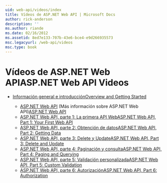 ```yaml
---
uid: web-api/videos/index
title: Vídeos de ASP.NET Web API | Microsoft Docs
author: rick-anderson
description: ''
ms.author: riande
ms.date: 02/16/2012
ms.assetid: 8ed7e133-707b-43e6-bce4-e9d266935573
msc.legacyurl: /web-api/videos
msc.type: book
---
```

<a name="aspnet-web-api-videos"></a><span data-ttu-id="6bf48-102">Vídeos de ASP.NET Web API</span><span class="sxs-lookup"><span data-stu-id="6bf48-102">ASP.NET Web API Videos</span></span>
====================
- [<span data-ttu-id="6bf48-103">Información general e introducción</span><span class="sxs-lookup"><span data-stu-id="6bf48-103">Overview and Getting Started</span></span>](getting-started/index.md)

    - <span data-ttu-id="6bf48-104">[ASP.NET Web API](getting-started/aspnet-web-api.md) (Más información sobre ASP.NET Web API)</span><span class="sxs-lookup"><span data-stu-id="6bf48-104">[ASP.NET Web API](getting-started/aspnet-web-api.md)</span></span>
    - [<span data-ttu-id="6bf48-105">ASP.NET Web API, parte 1: La primera API Web</span><span class="sxs-lookup"><span data-stu-id="6bf48-105">ASP.NET Web API, Part 1: Your First Web API</span></span>](getting-started/your-first-web-api.md)
    - [<span data-ttu-id="6bf48-106">ASP.NET Web API, parte 2: Obtención de datos</span><span class="sxs-lookup"><span data-stu-id="6bf48-106">ASP.NET Web API, Part 2: Getting Data</span></span>](getting-started/getting-data.md)
    - [<span data-ttu-id="6bf48-107">ASP.NET Web API, parte 3: Delete y Update</span><span class="sxs-lookup"><span data-stu-id="6bf48-107">ASP.NET Web API, Part 3: Delete and Update</span></span>](getting-started/delete-and-update.md)
    - [<span data-ttu-id="6bf48-108">ASP.NET Web API, parte 4: Paginación y consulta</span><span class="sxs-lookup"><span data-stu-id="6bf48-108">ASP.NET Web API, Part 4: Paging and Querying</span></span>](getting-started/paging-and-querying.md)
    - [<span data-ttu-id="6bf48-109">ASP.NET Web API, parte 5: Validación personalizada</span><span class="sxs-lookup"><span data-stu-id="6bf48-109">ASP.NET Web API, Part 5: Custom Validation</span></span>](getting-started/custom-validation.md)
    - [<span data-ttu-id="6bf48-110">ASP.NET Web API, parte 6: Autorización</span><span class="sxs-lookup"><span data-stu-id="6bf48-110">ASP.NET Web API, Part 6: Authorization</span></span>](getting-started/authorization.md)
